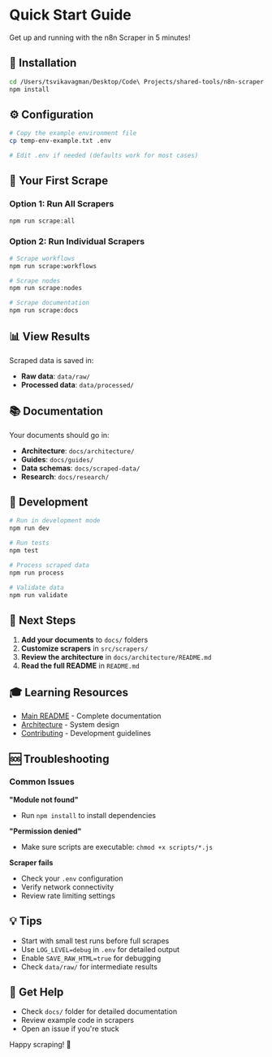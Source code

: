 # Quick Start Guide

Get up and running with the n8n Scraper in 5 minutes!

## 🚀 Installation

```bash
cd /Users/tsvikavagman/Desktop/Code\ Projects/shared-tools/n8n-scraper
npm install
```

## ⚙️ Configuration

```bash
# Copy the example environment file
cp temp-env-example.txt .env

# Edit .env if needed (defaults work for most cases)
```

## 🎯 Your First Scrape

### Option 1: Run All Scrapers
```bash
npm run scrape:all
```

### Option 2: Run Individual Scrapers
```bash
# Scrape workflows
npm run scrape:workflows

# Scrape nodes
npm run scrape:nodes

# Scrape documentation
npm run scrape:docs
```

## 📊 View Results

Scraped data is saved in:
- **Raw data**: `data/raw/`
- **Processed data**: `data/processed/`

## 📚 Documentation

Your documents should go in:
- **Architecture**: `docs/architecture/`
- **Guides**: `docs/guides/`
- **Data schemas**: `docs/scraped-data/`
- **Research**: `docs/research/`

## 🔧 Development

```bash
# Run in development mode
npm run dev

# Run tests
npm test

# Process scraped data
npm run process

# Validate data
npm run validate
```

## 📖 Next Steps

1. **Add your documents** to `docs/` folders
2. **Customize scrapers** in `src/scrapers/`
3. **Review the architecture** in `docs/architecture/README.md`
4. **Read the full README** in `README.md`

## 🎓 Learning Resources

- [Main README](README.md) - Complete documentation
- [Architecture](docs/architecture/README.md) - System design
- [Contributing](CONTRIBUTING.md) - Development guidelines

## 🆘 Troubleshooting

### Common Issues

**"Module not found"**
- Run `npm install` to install dependencies

**"Permission denied"**
- Make sure scripts are executable: `chmod +x scripts/*.js`

**Scraper fails**
- Check your `.env` configuration
- Verify network connectivity
- Review rate limiting settings

## 💡 Tips

- Start with small test runs before full scrapes
- Use `LOG_LEVEL=debug` in `.env` for detailed output
- Enable `SAVE_RAW_HTML=true` for debugging
- Check `data/raw/` for intermediate results

## 🤝 Get Help

- Check `docs/` folder for detailed documentation
- Review example code in scrapers
- Open an issue if you're stuck

Happy scraping! 🎉




